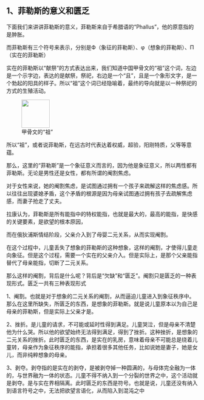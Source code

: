 <h2>1、菲勒斯的意义和匮乏</h2><p data-pid="qUI48YvV">下面我们来讲讲菲勒斯的意义，菲勒斯来自于希腊语的“Phallus”，他的原意指的是肿胀。</p><p data-pid="zHMdCll9">而菲勒斯有三个符号来表示，分别是Ф（象征的菲勒斯）、φ（想象的菲勒斯）、Π（实在的菲勒斯）</p><p data-pid="7iFFhZ6d">实在的菲勒斯以“献祭”的方式表达出来，我们知道中国甲骨文的“祖”这个词，左边是一个示字边，表达的是献祭，祭祀，右边是一个“且”，且是一个象形文字，是一个勃起的阳具的样子。所以“祖”这个词已经隐喻着，最终的导向就是以一种祭祀的方式的生殖活动。</p><figure data-size="normal"><img src="https://pic1.zhimg.com/v2-eeb32fc252d5bbe9896d53efc4b7ccc5_720w.jpg?source=d16d100b" data-size="normal" data-rawwidth="74" data-rawheight="60" class="content_image" width="74"><figcaption>甲骨文的“祖”</figcaption></figure><p data-pid="RKGiwjPb">所以“祖”，或者说菲勒斯，在远古时代表达着权威，超验，阳刚特质，父等等意蕴。</p><p data-pid="dert__jn">那么，这里的“菲勒斯”是一个象征意义而言的，因为他是象征意义，所以两性都有菲勒斯。无论是男性还是女性，都有所谓的阉割焦虑。</p><p data-pid="C2A8-Zsx">对于女性来说，她的阉割焦虑，是试图通过拥有一个孩子来疏解这样的焦虑感。所以往往出现婆媳矛盾，这个矛盾的根源是因为母亲试图通过拥有孩子去疏解焦虑感，而妻子抢走了丈夫。</p><p data-pid="o5HSY_o1">拉康认为，菲勒斯是所有能指中的特权能指，也就是最大的，最高的能指，是快感的关键要素，是欲望的根本原因，</p><p data-pid="DZNxO5jP">而在俄狄浦斯情结阶段，父亲介入到了母婴二元关系，从而实现阉割。</p><p data-pid="mhnq-aFN">在这个过程中，儿童丢失了想象的菲勒斯的这种想象，这样的阉割，才使得儿童走向象征。但是这个过程，需要一个实在的父亲介入。但是实际上，是那个父亲能指替代了母亲能指，切断了二元关系。</p><p data-pid="P-w-pufP">那么这样的阉割，背后是什么呢？背后是“欠缺”和“匮乏”。阉割只是匮乏的一种表现形式。匮乏一共有三种表现形式</p><p data-pid="OAEjH7g0">1、阉割。也就是对于想象的二元关系的阉割，从而逼迫儿童进入到象征秩序中。那么在这里所缺失，所匮乏的东西，是想象的菲勒斯。就是说儿童原本以为自己是母亲的菲勒斯，但是实际上父亲才是。</p><p data-pid="qm7RVtiW">2、挫折。是儿童的请求，不可能或延时性得到满足。儿童哭泣，但是母亲不清楚他为什么哭。所以他的欲望始终无法得到满足，得到了挫折。这种挫折，是想象的二元关系的挫折。此时匮乏的东西，是实在的乳房，意味着母亲不可能总是绕着儿童转，母亲作为象征秩序的能指，承担着很多其他任务，比如说她是妻子，她是女儿，而非纯粹想象的母亲。</p><p data-pid="yQ1Ciri8">3、剥夺。剥夺指的是实在的剥夺，是被剥夺掉一种圆满的，与母体完全融为一体的，与世界融为一体的状态。儿童不得不纳入到一个分裂的世界之中，这个活动就是剥夺。是与实在界相隔离。此时匮乏的东西是符号。也就是说，儿童还没有纳入到语言符号之中，无法把欲望言语化，从而陷入到混沌之中</p><p></p><p></p>